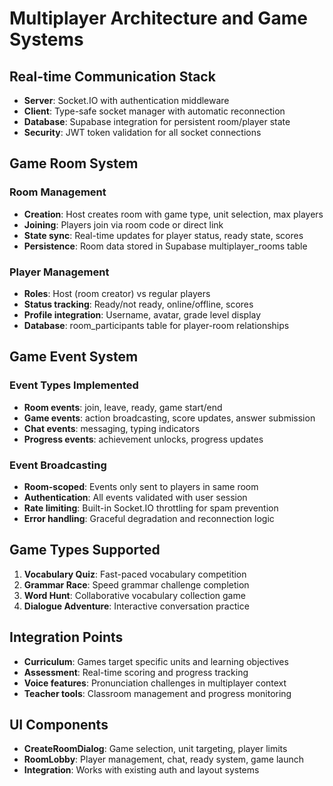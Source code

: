 # Multiplayer Architecture and Game Systems

## Real-time Communication Stack
- **Server**: Socket.IO with authentication middleware
- **Client**: Type-safe socket manager with automatic reconnection
- **Database**: Supabase integration for persistent room/player state
- **Security**: JWT token validation for all socket connections

## Game Room System
### Room Management
- **Creation**: Host creates room with game type, unit selection, max players
- **Joining**: Players join via room code or direct link
- **State sync**: Real-time updates for player status, ready state, scores
- **Persistence**: Room data stored in Supabase multiplayer_rooms table

### Player Management
- **Roles**: Host (room creator) vs regular players
- **Status tracking**: Ready/not ready, online/offline, scores
- **Profile integration**: Username, avatar, grade level display
- **Database**: room_participants table for player-room relationships

## Game Event System
### Event Types Implemented
- **Room events**: join, leave, ready, game start/end
- **Game events**: action broadcasting, score updates, answer submission
- **Chat events**: messaging, typing indicators
- **Progress events**: achievement unlocks, progress updates

### Event Broadcasting
- **Room-scoped**: Events only sent to players in same room
- **Authentication**: All events validated with user session
- **Rate limiting**: Built-in Socket.IO throttling for spam prevention
- **Error handling**: Graceful degradation and reconnection logic

## Game Types Supported
1. **Vocabulary Quiz**: Fast-paced vocabulary competition
2. **Grammar Race**: Speed grammar challenge completion
3. **Word Hunt**: Collaborative vocabulary collection game
4. **Dialogue Adventure**: Interactive conversation practice

## Integration Points
- **Curriculum**: Games target specific units and learning objectives
- **Assessment**: Real-time scoring and progress tracking
- **Voice features**: Pronunciation challenges in multiplayer context
- **Teacher tools**: Classroom management and progress monitoring

## UI Components
- **CreateRoomDialog**: Game selection, unit targeting, player limits
- **RoomLobby**: Player management, chat, ready system, game launch
- **Integration**: Works with existing auth and layout systems
